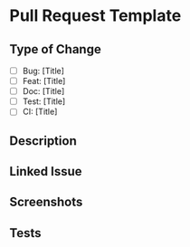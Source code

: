 # Pull Request Template

## Type of Change
<!-- Replace the space with an 'x' in the appropriate box and delete other options. -->
<!-- example: [x] Feat: added new route for /login page -->
- [ ] Bug: [Title]
- [ ] Feat: [Title]
- [ ] Doc: [Title]
- [ ] Test: [Title]
- [ ] CI: [Title]

## Description
<!-- Briefly describe the changes you've made. -->

## Linked Issue
<!-- If applicable, link the issue number that this PR closes. Use the format: #ISSUE_NUMBER -->

## Screenshots
<!-- Attach any screenshots or visuals that highlight the changes. -->

## Tests
<!-- Describe the tests you've performed to ensure the functionality is working as expected. -->
